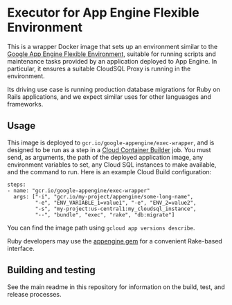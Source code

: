 # Executor for App Engine Flexible Environment

This is a wrapper Docker image that sets up an environment similar to the
[Google App Engine Flexible Environment](https://cloud.google.com/appengine/docs/flexible/),
suitable for running scripts and maintenance tasks provided by an application
deployed to App Engine. In particular, it ensures a suitable CloudSQL Proxy
is running in the environment.

Its driving use case is running production database migrations for Ruby on
Rails applications, and we expect similar uses for other languasges and
frameworks.

## Usage

This image is deployed to `gcr.io/google-appengine/exec-wrapper`, and is
designed to be run as a step in a
[Cloud Container Builder](https://cloud.google.com/container-builder/) job.
You must send, as arguments, the path of the deployed application image, any
environment variables to set, any Cloud SQL instances to make available, and
the command to run. Here is an example Cloud Build configuration:

    steps:
    - name: "gcr.io/google-appengine/exec-wrapper"
      args: ["-i", "gcr.io/my-project/appengine/some-long-name",
             "-e", "ENV_VARIABLE_1=value1", "-e", "ENV_2=value2",
             "-s", "my-project:us-central1:my_cloudsql_instance",
             "--", "bundle", "exec", "rake", "db:migrate"]

You can find the image path using `gcloud app versions describe`.

Ruby developers may use the [appengine gem](https://rubygems.org/gems/appengine)
for a convenient Rake-based interface.

## Building and testing

See the main readme in this repository for information on the build, test, and
release processes.
